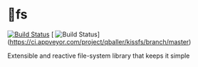 # :kiss:fs
[![Build Status](https://travis-ci.org/wix/kissfs.svg?branch=master)](https://travis-ci.org/wix/kissfs)
[ ![Build Status](https://ci.appveyor.com/api/projects/status/github/wix/kissfs?branch=master&svg=true)] (https://ci.appveyor.com/project/qballer/kissfs/branch/master)

Extensible and reactive file-system library that keeps it simple
